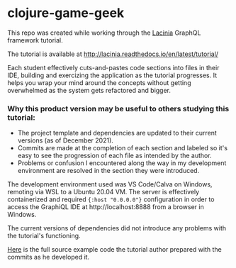 # clojure-game-geek

This repo was created while working through the [Lacinia](https://github.com/walmartlabs/lacinia) GraphQL framework tutorial.

The tutorial is available at http://lacinia.readthedocs.io/en/latest/tutorial/

Each student effectively cuts-and-pastes code sections into files in their IDE, building and exercizing the application as the tutorial progresses. It helps you wrap your mind around the concepts without getting overwhelmed as the system gets refactored and bigger.


### Why this product version may be useful to others studying this tutorial:

- The project template and dependencies are updated to their current versions (as of December 2021).
- Commits are made at the completion of each section and labeled so it's easy to see the progression of each file as intended by the author.
- Problems or confusion I encountered along the way in my development environment are resolved in the section they were introduced.


The development environment used was VS Code/Calva on Windows, remoting via WSL to a Ubuntu 20.04 VM. The server is effectively containerized and required `{:host "0.0.0.0"}` configuration in order to access the GraphiQL IDE at http://localhost:8888 from a browser in Windows.

The current versions of dependencies did not introduce any problems with the tutorial's functioning.


[Here](https://github.com/walmartlabs/clojure-game-geek) is the full source example code the tutorial author prepared with the commits as he developed it.
